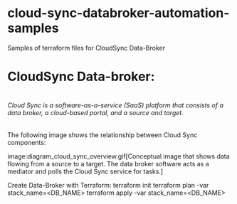# cloud-sync-databroker-automation-samples
Samples of terraform files for CloudSync Data-Broker

# CloudSync Data-broker: <h1>
###### Cloud Sync is a software-as-a-service (SaaS) platform that consists of a data broker, a cloud-based portal, and a source and target. <h6>

The following image shows the relationship between Cloud Sync components:

image:diagram_cloud_sync_overview.gif[Conceptual image that shows data flowing from a source to a target. The data broker software acts as a mediator and polls the Cloud Sync service for tasks.]

Create Data-Broker with Terraform:
terraform init
terraform plan -var stack_name=<DB_NAME> 
terraform apply -var stack_name=<DB_NAME>
